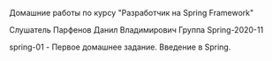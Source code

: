Домашние работы по курсу "Разработчик на Spring Framework"

Слушатель Парфенов Данил Владимирович
Группа Spring-2020-11

spring-01 - Первое домашнее задание. Введение в Spring.
